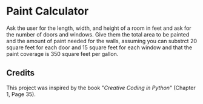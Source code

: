 # Paint Calculator

Ask the user for the length, width, and height of a room in feet and ask for the number of doors and windows. Give them the total area to be painted and the amount of paint needed for the walls, assuming you can substrct 20 square feet for each door and 15 square feet for each window and that the paint coverage is 350 square feet per gallon.

## Credits
This project was inspired by the book "_Creative Coding in Python_" (Chapter 1, Page 35).
